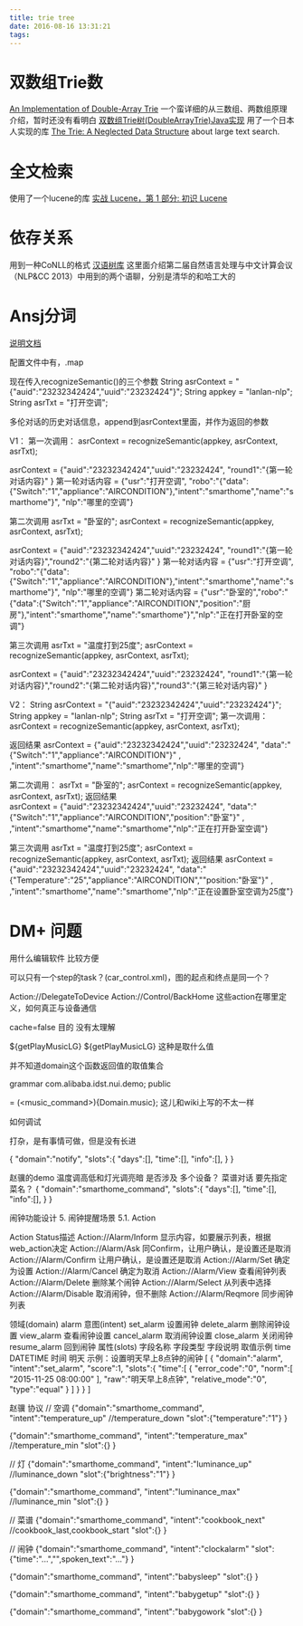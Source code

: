 ```yaml
---
title: trie tree
date: 2016-08-16 13:31:21
tags:
---
```


# 双数组Trie数
[An Implementation of Double-Array Trie](https://linux.thai.net/~thep/datrie/datrie.html)
一个蛮详细的从三数组、两数组原理介绍，暂时还没有看明白
[双数组Trie树(DoubleArrayTrie)Java实现](http://www.hankcs.com/program/java/%E5%8F%8C%E6%95%B0%E7%BB%84trie%E6%A0%91doublearraytriejava%E5%AE%9E%E7%8E%B0.html)
用了一个日本人实现的库
[The Trie: A Neglected Data Structure](https://www.toptal.com/java/the-trie-a-neglected-data-structure)
about large text search.

# 全文检索
使用了一个lucene的库
[实战 Lucene，第 1 部分: 初识 Lucene](https://www.ibm.com/developerworks/cn/java/j-lo-lucene1/)

# 依存关系
用到一种CoNLL的格式
[汉语树库](http://www.hankcs.com/nlp/corpus/chinese-treebank.html)
这里面介绍第二届自然语言处理与中文计算会议（NLP&CC 2013）中用到的两个语聊，分别是清华的和哈工大的

# Ansj分词
[说明文档](http://nlpchina.github.io/ansj_seg/)

配置文件中有，.map


现在传入recognizeSemantic()的三个参数
String asrContext = "{\"auid\":\"23232342424\",\"uuid\":\"23232424\"}";
String appkey = "lanlan-nlp";
String asrTxt = "打开空调";

多伦对话的历史对话信息，append到asrContext里面，并作为返回的参数

V1：
第一次调用：
asrContext = recognizeSemantic(appkey, asrContext, asrTxt);

asrContext = {"auid":"23232342424","uuid":"23232424", "round1":"{第一轮对话内容}" }
第一轮对话内容 = {"usr":"打开空调", "robo":"{"data":{"Switch":"1","appliance":"AIRCONDITION"},"intent":"smarthome","name":"smarthome"}", "nlp":"哪里的空调"}

第二次调用
asrTxt = "卧室的";
asrContext = recognizeSemantic(appkey, asrContext, asrTxt);

asrContext = {"auid":"23232342424","uuid":"23232424", "round1":"{第一轮对话内容}","round2":"{第二轮对话内容}" }
第一轮对话内容 = {"usr":"打开空调", "robo":"{"data":{"Switch":"1","appliance":"AIRCONDITION"},"intent":"smarthome","name":"smarthome"}", "nlp":"哪里的空调"}
第二轮对话内容 = {"usr":"卧室的","robo":"{"data":{"Switch":"1","appliance":"AIRCONDITION","position":"厨房"},"intent":"smarthome","name":"smarthome"}","nlp":"正在打开卧室的空调"}

第三次调用
asrTxt = "温度打到25度";
asrContext = recognizeSemantic(appkey, asrContext, asrTxt);

asrContext = {"auid":"23232342424","uuid":"23232424", "round1":"{第一轮对话内容}","round2":"{第二轮对话内容}","round3":"{第三轮对话内容}" }

V2：
String asrContext = "{\"auid\":\"23232342424\",\"uuid\":\"23232424\"}";
String appkey = "lanlan-nlp";
String asrTxt = "打开空调";
第一次调用：
asrContext = recognizeSemantic(appkey, asrContext, asrTxt);

返回结果
asrContext = {"auid":"23232342424","uuid":"23232424", "data":"{"Switch":"1","appliance":"AIRCONDITION"}" , ,"intent":"smarthome","name":"smarthome","nlp":"哪里的空调"}

第二次调用：
asrTxt = "卧室的";
asrContext = recognizeSemantic(appkey, asrContext, asrTxt);
返回结果	
asrContext = {"auid":"23232342424","uuid":"23232424", "data":"{"Switch":"1","appliance":"AIRCONDITION","position":"卧室"}" , ,"intent":"smarthome","name":"smarthome","nlp":"正在打开卧室空调"}

第三次调用
asrTxt = "温度打到25度";
asrContext = recognizeSemantic(appkey, asrContext, asrTxt);
返回结果
asrContext = {"auid":"23232342424","uuid":"23232424", "data":"{"Temperature":"25","appliance":"AIRCONDITION",""position:"卧室"}" , ,"intent":"smarthome","name":"smarthome","nlp":"正在设置卧室空调为25度"}






# DM+ 问题

用什么编辑软件 比较方便

可以只有一个step的task？(car_control.xml)，图的起点和终点是同一个？

<Action goto="@end" >Action://DelegateToDevice</Action> 
<Action goto="@end" >Action://Control/BackHome</Action>  这些action在哪里定义，如何真正与设备通信

cache=false  目的 没有太理解

<Output>
    <Sentence type="written">${getPlayMusicLG}</Sentence>
    <Sentence type="spoken">${getPlayMusicLG}</Sentence>
</Output>   这种是取什么值


<Condition func="domain" expected="car_restriction" /> 并不知道domain这个函数返回值的取值集合

grammar com.alibaba.idst.nui.demo;
public <main> = (<music_command>){Domain.music}; 这儿和wiki上写的不太一样

如何调试

打杂，是有事情可做，但是没有长进

{
  "domain":"notify",
  "slots":{
     "days":[],
     "time":[],
     "info":[],
  }
}


赵骥的demo
温度调高低和灯光调亮暗   是否涉及 多个设备？
菜谱对话 要先指定菜名？
{
  "domain":"smarthome_command",
  "slots":{
     "days":[],
     "time":[],
     "info":[],
  }
}

闹钟功能设计
5. 闹钟提醒场景
5.1. Action

Action  Status描述
Action://Alarm/Inform  显示内容，如要展示列表，根据web_action决定
Action://Alarm/Ask  同Confirm，让用户确认，是设置还是取消
Action://Alarm/Confirm  让用户确认，是设置还是取消
Action://Alarm/Set  确定为设置
Action://Alarm/Cancel  确定为取消
Action://Alarm/View  查看闹钟列表
Action://Alarm/Delete  删除某个闹钟
Action://Alarm/Select  从列表中选择
Action://Alarm/Disable  取消闹钟，但不删除
Action://Alarm/Reqmore  同步闹钟列表

领域(domain)  alarm
意图(intent)  set_alarm  设置闹钟
  delete_alarm  删除闹钟设置
  view_alarm  查看闹钟设置
  cancel_alarm  取消闹钟设置
  close_alarm  关闭闹钟
  resume_alarm  回到闹钟
属性(slots)  字段名称  字段类型  字段说明  取值示例
  time  DATETIME  时间  明天
示例：设置明天早上8点钟的闹钟
[
    {
        "domain":"alarm",
        "intent":"set_alarm",
        "score":1,
        "slots":{
            "time":[
                {
                    "error_code":"0",
                    "norm":[
                        "2015-11-25 08:00:00"
                    ],
                    "raw":"明天早上8点钟",
                    "relative_mode":"0",
                    "type":"equal"
                }
            ]
        }
    }
]

赵骥 协议
// 空调
{"domain":"smarthome_command",
 "intent":"temperature_up"  //temperature_down
 "slot":{"temperature":"1"}
 }

 {"domain":"smarthome_command",
 "intent":"temperature_max"  //temperature_min
 "slot":{}
 }

// 灯
 {"domain":"smarthome_command",
 "intent":"luminance_up"  //luminance_down
 "slot":{"brightness":"1"}
 }

{"domain":"smarthome_command",
 "intent":"luminance_max"  //luminance_min
 "slot":{}
 }

// 菜谱
{"domain":"smarthome_command",
 "intent":"cookbook_next"  //cookbook_last,cookbook_start
 "slot":{}
 }

// 闹钟
{"domain":"smarthome_command",
 "intent":"clockalarm"
 "slot":{"time":"...","",spoken_text":"..."}
 }


 {"domain":"smarthome_command",
 "intent":"babysleep"
 "slot":{}
 }

 {"domain":"smarthome_command",
 "intent":"babygetup"
 "slot":{}
 }

 {"domain":"smarthome_command",
 "intent":"babygowork
 "slot":{}
 }
